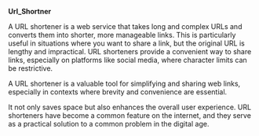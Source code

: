 <b>Url_Shortner</b>


A URL shortener is a web service that takes long and complex URLs and converts them into shorter, more manageable links. This is particularly useful in situations where you want to share a link, but the original URL is lengthy and impractical. URL shorteners provide a convenient way to share links, especially on platforms like social media, where character limits can be restrictive.

A URL shortener is a valuable tool for simplifying and sharing web links, especially in contexts where brevity and convenience are essential. 


 It not only saves space but also enhances the overall user experience. URL shorteners have become a common feature on the internet, and they serve as a practical solution to a common problem in the digital age.
